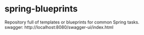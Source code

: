 # spring-blueprints
Repository full of templates or blueprints for common Spring tasks.
swagger: http://localhost:8080/swagger-ui/index.html
